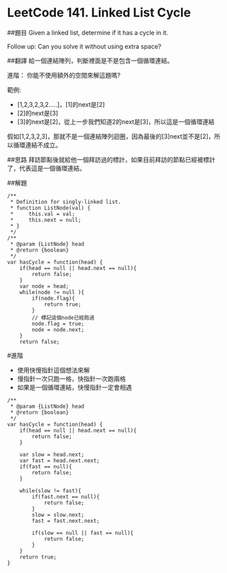 # LeetCode 141. Linked List Cycle

##題目
Given a linked list, determine if it has a cycle in it.

Follow up:
Can you solve it without using extra space?

##翻譯
給一個連結陣列，判斷裡面是不是包含一個循環連結。

進階：
你能不使用額外的空間來解這題嗎?

範例:  
* [1,2,3,2,3,2.....]，[1]的next是[2]  
* [2]的next是[3]  
* [3]的next是[2]，從上一步我們知道2的next是[3]，所以這是一個循環連結
  
假如[1,2,3,2,3]，那就不是一個連結陣列迴圈，因為最後的[3]next並不是[2]，所以循環連結不成立。
  
##思路
拜訪節點後就給他一個拜訪過的標計，如果目前拜訪的節點已經被標計了，代表這是一個循環連結。  

##解題
```
/**
 * Definition for singly-linked list.
 * function ListNode(val) {
 *     this.val = val;
 *     this.next = null;
 * }
 */
/**
 * @param {ListNode} head
 * @return {boolean}
 */
var hasCycle = function(head) {
    if(head == null || head.next == null){
        return false; 
    }
    var node = head;
    while(node != null ){
        if(node.flag){
            return true;
        }    
        // 標記這個node已經跑過
        node.flag = true;   
        node = node.next;
    }
    return false;
```  

#進階
* 使用快慢指針這個想法來解
* 慢指針一次只跑一格，快指針一次跑兩格
* 如果是一個循環連結，快慢指針一定會相遇  

```
/**
 * @param {ListNode} head
 * @return {boolean}
 */
var hasCycle = function(head) {
    if(head == null || head.next == null){
        return false; 
    }
    
    var slow = head.next;
    var fast = head.next.next;
    if(fast == null){
        return false;
    }
    
    while(slow != fast){
        if(fast.next == null){
            return false;
        }
        slow = slow.next;
        fast = fast.next.next;
        
        if(slow == null || fast == null){
            return false;
        }
    }
    return true;
}    
```